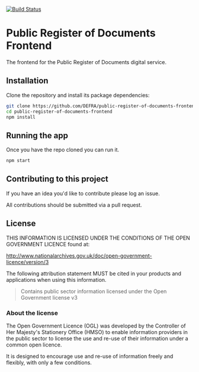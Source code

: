 [![Build Status](https://dev.azure.com/a-duncannixon/public-register-of-documents-frontend/_apis/build/status/DEFRA.public-register-of-documents-frontend?branchName=master)](https://dev.azure.com/a-duncannixon/public-register-of-documents-frontend/_build/latest?definitionId=4&branchName=master)

# Public Register of Documents Frontend

The frontend for the Public Register of Documents digital service.

## Installation

Clone the repository and install its package dependencies:

```bash
git clone https://github.com/DEFRA/public-register-of-documents-frontend.git
cd public-register-of-documents-frontend
npm install
```

## Running the app

Once you have the repo cloned you can run it.

```bash
npm start
```

## Contributing to this project

If you have an idea you'd like to contribute please log an issue.

All contributions should be submitted via a pull request.

## License

THIS INFORMATION IS LICENSED UNDER THE CONDITIONS OF THE OPEN
GOVERNMENT LICENCE found at:

<http://www.nationalarchives.gov.uk/doc/open-government-licence/version/3>

The following attribution statement MUST be cited in your products
and applications when using this information.

>Contains public sector information licensed under the Open
>Government license v3

### About the license

The Open Government Licence (OGL) was developed by the Controller
of Her Majesty's Stationery Office (HMSO) to enable information
providers in the public sector to license the use and re-use of
their information under a common open licence.

It is designed to encourage use and re-use of information freely
and flexibly, with only a few conditions.
